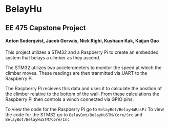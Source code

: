# BelayHu
## EE 475 Capstone Project
#### Anton Soderqvist, Jacob Gervais, Nick Righi, Kushaun Kak, Kaijun Gao

This project utilizes a STM32 and a Raspberry Pi to create an embedded system that belays a climber as they ascend. 

The STM32 utilizes two accelerometers to monitor the speed at which the climber moves. These readings are then tranmitted via UART to the 
Raspberry Pi. 

The Raspberry Pi recieves this data and uses it to calculate the position of the climber relative to the bottom of the wall. From these calculations
the Raspberry Pi then controls a winch connected via GPIO pins. 

To view the code for the Raspberry Pi go to `BelayBot/BelayHuRasPi`
To view the code for the STM32 go to `BelayBot/BelayHuSTM/Core/Src` and `BelayBot/BelayHuSTM/Core/Inc` 

